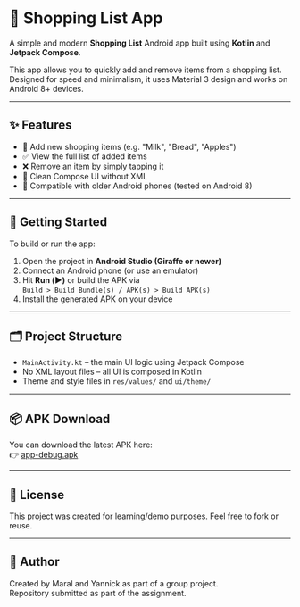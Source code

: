# 🛒 Shopping List App

A simple and modern **Shopping List** Android app built using **Kotlin** and **Jetpack Compose**.

This app allows you to quickly add and remove items from a shopping list. Designed for speed and minimalism, it uses Material 3 design and works on Android 8+ devices.

---

## ✨ Features

- 🧾 Add new shopping items (e.g. "Milk", "Bread", "Apples")
- ✅ View the full list of added items
- ❌ Remove an item by simply tapping it
- 🧠 Clean Compose UI without XML
- 🔧 Compatible with older Android phones (tested on Android 8)

---


## 🚀 Getting Started

To build or run the app:

1. Open the project in **Android Studio (Giraffe or newer)**
2. Connect an Android phone (or use an emulator)
3. Hit **Run (▶️)** or build the APK via  
   `Build > Build Bundle(s) / APK(s) > Build APK(s)`
4. Install the generated APK on your device

---

## 🗂️ Project Structure

- `MainActivity.kt` – the main UI logic using Jetpack Compose
- No XML layout files – all UI is composed in Kotlin
- Theme and style files in `res/values/` and `ui/theme/`

---

## 📦 APK Download

You can download the latest APK here:  
👉 [app-debug.apk](./app-debug.apk)  


---

## 📜 License

This project was created for learning/demo purposes. Feel free to fork or reuse.

---

## 👤 Author

Created by Maral and Yannick as part of a group project.  
Repository submitted as part of the assignment.

